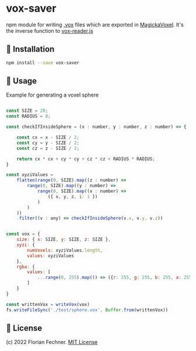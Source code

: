# vox-saver

npm module for writing [.vox](https://github.com/ephtracy/voxel-model/blob/master/MagicaVoxel-file-format-vox.txt) files which are exported in [MagickaVoxel](https://ephtracy.github.io/). It's the inverse function to [vox-reader.js](https://github.com/FlorianFe/vox-reader.js)

## 💾 Installation

```bash
npm install --save vox-saver
```

## 🚀 Usage

Example for generating a voxel sphere

```js

const SIZE = 20;
const RADIUS = 8;

const checkIfInsideSphere = (x : number, y : number, z : number) => {

    const cx = x - SIZE / 2;
    const cy = y - SIZE / 2;
    const cz = z - SIZE / 2;

    return cx * cx + cy * cy + cz * cz < RADIUS * RADIUS;
}

const xyziValues = 
    flatten(range(0, SIZE).map((z : number) => 
        range(0, SIZE).map((y : number) => 
            range(0, SIZE).map((x : number) => 
                ({ x, y, z, i: 1 })
            )
        )
    ))
    .filter((v : any) => checkIfInsideSphere(v.x, v.y, v.z))


const vox = {
    size: { x: SIZE, y: SIZE, z: SIZE },
    xyzi: {
        numVoxels: xyziValues.length,
        values: xyziValues
    },
    rgba: {
        values: [
            ...range(0, 255).map(() => ({r: 255, g: 255, b: 255, a: 255})),
        ]
    }
}

const writtenVox = writeVox(vox)
fs.writeFileSync('./test/sphere.vox', Buffer.from(writtenVox))

```

## 📖 License

(c) 2022 Florian Fechner. [MIT License](https://github.com/FlorianFe/vox-saver.js/blob/master/LICENSE)
